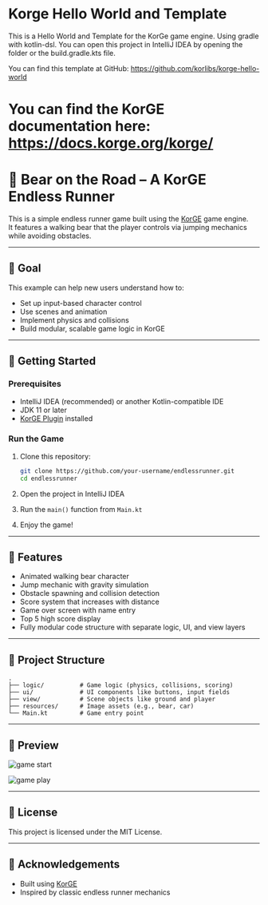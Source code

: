 
# Korge Hello World and Template

This is a Hello World and Template for the KorGe game engine. Using gradle with kotlin-dsl.
You can open this project in IntelliJ IDEA by opening the folder or the build.gradle.kts file.

You can find this template at GitHub: <https://github.com/korlibs/korge-hello-world>


You can find the KorGE documentation here: <https://docs.korge.org/korge/>
=======
# 🐻 Bear on the Road – A KorGE Endless Runner

This is a simple endless runner game built using the [KorGE](https://korge.org/) game engine.  
It features a walking bear that the player controls via jumping mechanics while avoiding obstacles.

---

## 🎯 Goal

This example can help new users understand how to:

- Set up input-based character control
- Use scenes and animation
- Implement physics and collisions
- Build modular, scalable game logic in KorGE

---

## 🚀 Getting Started

### Prerequisites

- IntelliJ IDEA (recommended) or another Kotlin-compatible IDE
- JDK 11 or later
- [KorGE Plugin](https://korge.org/install/) installed

### Run the Game

1. Clone this repository:
   ```bash
   git clone https://github.com/your-username/endlessrunner.git
   cd endlessrunner
   ```

2. Open the project in IntelliJ IDEA
3. Run the `main()` function from `Main.kt`
4. Enjoy the game!

---

## 🧩 Features

- Animated walking bear character
- Jump mechanic with gravity simulation
- Obstacle spawning and collision detection
- Score system that increases with distance
- Game over screen with name entry
- Top 5 high score display
- Fully modular code structure with separate logic, UI, and view layers

---

## 📂 Project Structure

```
.
├── logic/          # Game logic (physics, collisions, scoring)
├── ui/             # UI components like buttons, input fields
├── view/           # Scene objects like ground and player
├── resources/      # Image assets (e.g., bear, car)
└── Main.kt         # Game entry point
```

---

## 📸 Preview

![game start](https://github.com/user-attachments/assets/a1c5bf96-db74-4b32-a1a3-a8b8bab91774)


![game play](https://github.com/user-attachments/assets/2f22fa68-2d05-40f2-bf6c-1b8ae43e868e)




---

## 📄 License

This project is licensed under the MIT License.

---

## 🙌 Acknowledgements

- Built using [KorGE](https://korge.org/)
- Inspired by classic endless runner mechanics
```

